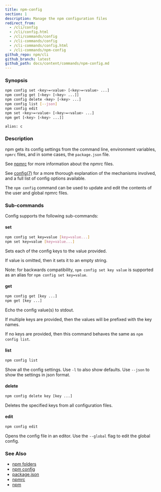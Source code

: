 ```yaml
---
title: npm-config
section: 1
description: Manage the npm configuration files
redirect_from:
  - /cli/config
  - /cli/config.html
  - /cli/commands/config
  - /cli-commands/config
  - /cli-commands/config.html
  - /cli-commands/npm-config
github_repo: npm/cli
github_branch: latest
github_path: docs/content/commands/npm-config.md
---
```


### Synopsis

```bash
npm config set <key>=<value> [<key>=<value> ...]
npm config get [<key> [<key> ...]]
npm config delete <key> [<key> ...]
npm config list [--json]
npm config edit
npm set <key>=<value> [<key>=<value> ...]
npm get [<key> [<key> ...]]

alias: c
```

### Description

npm gets its config settings from the command line, environment
variables, `npmrc` files, and in some cases, the `package.json` file.

See [npmrc](/cli/v7/configuring-npm/npmrc) for more information about the npmrc
files.

See [config(7)](/cli/v7/using-npm/config) for a more thorough explanation of the
mechanisms involved, and a full list of config options available.

The `npm config` command can be used to update and edit the contents
of the user and global npmrc files.

### Sub-commands

Config supports the following sub-commands:

#### set

```bash
npm config set key=value [key=value...]
npm set key=value [key=value...]
```

Sets each of the config keys to the value provided.

If value is omitted, then it sets it to an empty string.

Note: for backwards compatibility, `npm config set key value` is supported
as an alias for `npm config set key=value`.

#### get

```bash
npm config get [key ...]
npm get [key ...]
```

Echo the config value(s) to stdout.

If multiple keys are provided, then the values will be prefixed with the
key names.

If no keys are provided, then this command behaves the same as `npm config
list`.

#### list

```bash
npm config list
```

Show all the config settings. Use `-l` to also show defaults. Use `--json`
to show the settings in json format.

#### delete

```bash
npm config delete key [key ...]
```

Deletes the specified keys from all configuration files.

#### edit

```bash
npm config edit
```

Opens the config file in an editor.  Use the `--global` flag to edit the
global config.

### See Also

* [npm folders](/cli/v7/configuring-npm/folders)
* [npm config](/cli/v7/commands/npm-config)
* [package.json](/cli/v7/configuring-npm/package-json)
* [npmrc](/cli/v7/configuring-npm/npmrc)
* [npm](/cli/v7/commands/npm)
